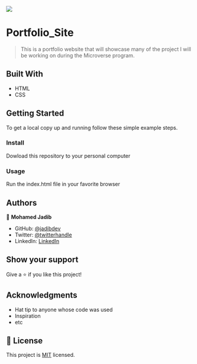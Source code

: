 ![](https://img.shields.io/badge/Microverse-blueviolet)

# Portfolio_Site

> This is a portfolio website that will showcase many of the project I will be working on during the Microverse program.

## Built With

- HTML
- CSS

## Getting Started

To get a local copy up and running follow these simple example steps.

### Install

Dowload this repository to your personal computer

### Usage

Run the index.html file in your favorite browser

## Authors

👤 **Mohamed Jadib**

- GitHub: [@jadibdev](https://github.com/jadibdev)
- Twitter: [@twitterhandle](https://twitter.com/MohamedJadib)
- LinkedIn: [LinkedIn](https://www.linkedin.com/in/mohamed-jadib-942a5041/)

## Show your support

Give a ⭐️ if you like this project!

## Acknowledgments

- Hat tip to anyone whose code was used
- Inspiration
- etc

## 📝 License

This project is [MIT](./MIT.md) licensed.
